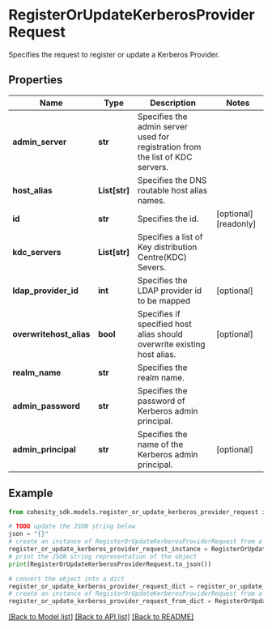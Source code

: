 # RegisterOrUpdateKerberosProviderRequest

Specifies the request to register or update a Kerberos Provider.

## Properties

Name | Type | Description | Notes
------------ | ------------- | ------------- | -------------
**admin_server** | **str** | Specifies the admin server used for registration from the list of KDC servers. | 
**host_alias** | **List[str]** | Specifies the DNS routable host alias names. | 
**id** | **str** | Specifies the id. | [optional] [readonly] 
**kdc_servers** | **List[str]** | Specifies a list of Key distribution Centre(KDC) Severs. | 
**ldap_provider_id** | **int** | Specifies the LDAP provider id to be mapped | [optional] 
**overwritehost_alias** | **bool** | Specifies if specified host alias should overwrite existing host alias. | [optional] 
**realm_name** | **str** | Specifies the realm name. | 
**admin_password** | **str** | Specifies the password of Kerberos admin principal. | 
**admin_principal** | **str** | Specifies the name of the Kerberos admin principal. | [optional] 

## Example

```python
from cohesity_sdk.models.register_or_update_kerberos_provider_request import RegisterOrUpdateKerberosProviderRequest

# TODO update the JSON string below
json = "{}"
# create an instance of RegisterOrUpdateKerberosProviderRequest from a JSON string
register_or_update_kerberos_provider_request_instance = RegisterOrUpdateKerberosProviderRequest.from_json(json)
# print the JSON string representation of the object
print(RegisterOrUpdateKerberosProviderRequest.to_json())

# convert the object into a dict
register_or_update_kerberos_provider_request_dict = register_or_update_kerberos_provider_request_instance.to_dict()
# create an instance of RegisterOrUpdateKerberosProviderRequest from a dict
register_or_update_kerberos_provider_request_from_dict = RegisterOrUpdateKerberosProviderRequest.from_dict(register_or_update_kerberos_provider_request_dict)
```
[[Back to Model list]](../README.md#documentation-for-models) [[Back to API list]](../README.md#documentation-for-api-endpoints) [[Back to README]](../README.md)


